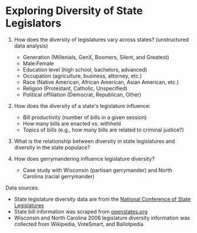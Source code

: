 # Exploring Diversity of State Legislators


1. How does the diversity of legislatures vary across states? (unstructured data analysis)
   * Generation (Millenials, GenX, Boomers, Silent, and Greatest)
   * Male:Female
   * Education level (high school, bachelors, advanced)
   * Occupation (agriculture, business, attorney, etc.)
   * Race (Native American, African American, Asian American, etc.)
   * Religion (Protestant, Catholic, Unspecified)
   * Political offiliation (Democrat, Republican, Other)

2. How does the diversity of a state's legislature influence:
   * Bill productivity (number of bills in a given session)
   * How many bills are enacted vs. withheld 
   * Topics of bills (e.g., how many bills are related to criminal justice?)
 
3. What is the relationship between diversity in state legislatures and diversity in the state populace?

4. How does gerrymandering influence legislature diversity? 
   * Case study with Wisconsin (partisan gerrymander) and North Carolina (racial gerrymander)
 
Data sources:
   * State legislature diversity data are from the [National Conference of State Legislatures](http://www.ncsl.org/research/about-state-legislatures/who-we-elect-an-interactive-graphic.aspx#)
   * State bill information was scraped from [openstates.org](https://openstates.org/)
   * Wisconsin and North Carolina 2006 legislature diversity information was collected from Wikipedia, VoteSmart, and Ballotpedia
 
